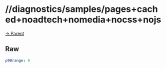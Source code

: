 
# //diagnostics/samples/pages+cached+noadtech+nomedia+nocss+nojs

[→ Parent](../..)


## Raw


```yaml
p90range: 0

```

